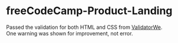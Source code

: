# freeCodeCamp-Product-Landing
Passed the validation for both HTML and CSS from [ValidatorWe](https://validator.w3.org). <br>
One warning was shown for improvement, not error.
